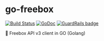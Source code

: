 # go-freebox
[![Build Status](https://travis-ci.org/moul/go-freebox.svg?branch=master)](https://travis-ci.org/moul/go-freebox)
[![GoDoc](https://godoc.org/github.com/moul/go-freebox?status.svg)](https://godoc.org/github.com/moul/go-freebox) [![GuardRails badge](https://badges.production.guardrails.io/moul/go-freebox.svg)](https://www.guardrails.io)


:wrench: Freebox API v3 client in GO (Golang)


